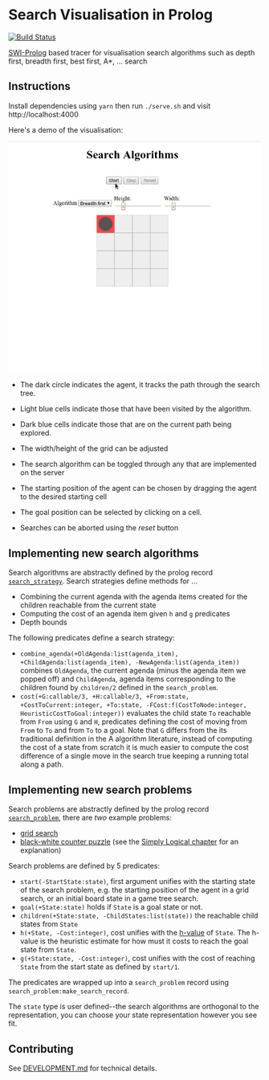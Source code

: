 # Search Visualisation in Prolog

[![Build Status](https://travis-ci.org/willprice/prolog-search-visualisation.svg?branch=master)](https://travis-ci.org/willprice/prolog-search-visualisation)

[SWI-Prolog](http://www.swi-prolog.org/) based tracer for visualisation search
algorithms such as depth first, breadth first, best first, A*, ... search

## Instructions

Install dependencies using `yarn` then run `./serve.sh` and visit
http://localhost:4000

Here's a demo of the visualisation:

![Search visualisation demo GIF](demo-2017-04-28.gif)

* The dark circle indicates the agent, it tracks the path through the search tree.
* Light blue cells indicate those that have been visited by the algorithm.
* Dark blue cells indicate those that are on the current path being explored.

* The width/height of the grid can be adjusted
* The search algorithm can be toggled through any that are implemented on the server
* The starting position of the agent can be chosen by dragging the agent to the
  desired starting cell
* The goal position can be selected by clicking on a cell.
* Searches can be aborted using the *reset* button

## Implementing new search algorithms

Search algorithms are abstractly defined by the prolog record [`search_strategy`](./search.pl#L59-L63). Search strategies define methods for ...

* Combining the current agenda with the agenda items created for the children
  reachable from the current state
* Computing the cost of an agenda item given `h` and `g` predicates
* Depth bounds

The following predicates define a search strategy:

* `combine_agenda(+OldAgenda:list(agenda_item), +ChildAgenda:list(agenda_item),
  -NewAgenda:list(agenda_item))` combines `OldAgenda`, the current agenda
  (minus the agenda item we popped off) and `ChildAgenda`, agenda items
  corresponding to the children found by `children/2` defined in the
  `search_problem`.
* `cost(+G:callable/3, +H:callable/3, +From:state, +CostToCurrent:integer,
  +To:state, -FCost:f(CostToNode:integer, HeuristicCostToGoal:integer))`
  evaluates the child state `To` reachable from `From` using `G` and `H`,
  predicates defining the cost of moving from `From` to `To` and from `To` to
  a goal. Note that `G` differs from the its traditional definition in the
  A algorithm literature, instead of computing the cost of a state from scratch
  it is much easier to compute the cost difference of a single move in the
  search true keeping a running total along a path.


## Implementing new search problems

Search problems are abstractly defined by the prolog record [`search_problem`](./search_problem.pl), there are *two* example problems:

* [grid search](./grid.pl)
* [black-white counter puzzle](./black_white_puzzle.pl) (see the [Simply
  Logical chapter](http://book.simply-logical.space/part_ii.html#informed_search) for
  an explanation)

Search problems are defined by 5 predicates:

* `start(-StartState:state)`, first argument unifies with the starting state of the search problem, e.g. the starting position of the agent in a grid search, or an initial board state in a game tree search.
* `goal(+State:state)` holds if `State` is a goal state or not.
* `children(+State:state, -ChildStates:list(state))` the reachable child states from `State`
* `h(+State, -Cost:integer)`, cost unifies with the
  [h-value](https://en.wikipedia.org/wiki/A*_search_algorithm) of `State`. The
  h-value is the heuristic estimate for how must it costs to reach the goal
  state from `State`.
* `g(+State:state, -Cost:integer)`, cost unifies with the cost of reaching
  `State` from the start state as defined by `start/1`.

The predicates are wrapped up into a `search_problem` record using `search_problem:make_search_record`.

The `state` type is user defined--the search algorithms are orthogonal to the representation, you can choose your state representation however you see fit.


## Contributing

See [DEVELOPMENT.md](./DEVELOPMENT.md) for technical details.

